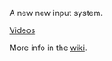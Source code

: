 A new new input system.

[Videos](https://www.youtube.com/playlist?list=PLXbAKDQVwztY0hyyeEy9gifk-ffkgoy_Y)

More info in the [wiki](https://github.com/Unity-Technologies/InputSystem/wiki).

